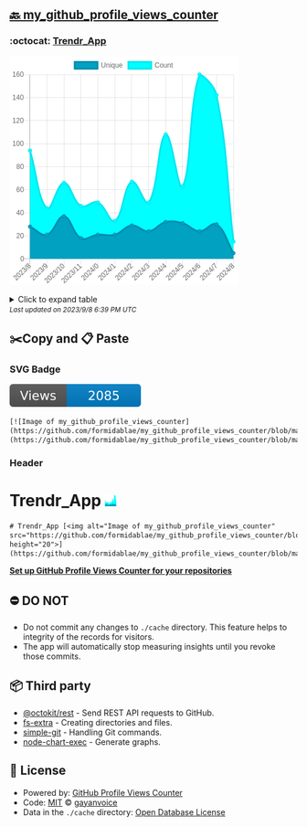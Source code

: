 ## [🔙 my_github_profile_views_counter](https://github.com/formidablae/my_github_profile_views_counter)

### :octocat: [Trendr_App](https://github.com/formidablae/Trendr_App)
![Image of my_github_profile_views_counter](https://github.com/formidablae/my_github_profile_views_counter/blob/master/graph/349928652/large/year.png)

<details>
	<summary>Click to expand table</summary>
	<h2>:calendar: Year Page Views Table</h2>
<table>
	<tr>
		<th>
			Last Updated
		</th>
		<th>
			Unique
		</th>
		<th>
			Count
		</th>
	</tr>
	<tr>
		<td>
			<code>2023/9/1</code>
		</td>
		<td>
			<code>5</code>
		</td>
		<td>
			<code>15</code>
		</td>
	</tr>
	<tr>
		<td>
			<code>2023/8/1</code>
		</td>
		<td>
			<code>30</code>
		</td>
		<td>
			<code>142</code>
		</td>
	</tr>
	<tr>
		<td>
			<code>2023/7/1</code>
		</td>
		<td>
			<code>24</code>
		</td>
		<td>
			<code>160</code>
		</td>
	</tr>
	<tr>
		<td>
			<code>2023/6/1</code>
		</td>
		<td>
			<code>31</code>
		</td>
		<td>
			<code>63</code>
		</td>
	</tr>
	<tr>
		<td>
			<code>2023/5/1</code>
		</td>
		<td>
			<code>32</code>
		</td>
		<td>
			<code>108</code>
		</td>
	</tr>
	<tr>
		<td>
			<code>2023/4/1</code>
		</td>
		<td>
			<code>24</code>
		</td>
		<td>
			<code>49</code>
		</td>
	</tr>
	<tr>
		<td>
			<code>2023/3/1</code>
		</td>
		<td>
			<code>29</code>
		</td>
		<td>
			<code>67</code>
		</td>
	</tr>
	<tr>
		<td>
			<code>2023/2/1</code>
		</td>
		<td>
			<code>21</code>
		</td>
		<td>
			<code>33</code>
		</td>
	</tr>
	<tr>
		<td>
			<code>2023/1/1</code>
		</td>
		<td>
			<code>21</code>
		</td>
		<td>
			<code>49</code>
		</td>
	</tr>
	<tr>
		<td>
			<code>2022/12/1</code>
		</td>
		<td>
			<code>18</code>
		</td>
		<td>
			<code>46</code>
		</td>
	</tr>
	<tr>
		<td>
			<code>2022/11/1</code>
		</td>
		<td>
			<code>37</code>
		</td>
		<td>
			<code>66</code>
		</td>
	</tr>
	<tr>
		<td>
			<code>2022/10/1</code>
		</td>
		<td>
			<code>21</code>
		</td>
		<td>
			<code>44</code>
		</td>
	</tr>
	<tr>
		<td>
			<code>2022/9/1</code>
		</td>
		<td>
			<code>28</code>
		</td>
		<td>
			<code>94</code>
		</td>
	</tr>
</table>

</details>
<small><i>Last updated on 2023/9/8 6:39 PM UTC</i></small>

## ✂️Copy and 📋 Paste
### SVG Badge
[![Image of my_github_profile_views_counter](https://github.com/formidablae/my_github_profile_views_counter/blob/master/svg/349928652/badge.svg)](https://github.com/formidablae/my_github_profile_views_counter/blob/master/readme/349928652/week.md)
```readme
[![Image of my_github_profile_views_counter](https://github.com/formidablae/my_github_profile_views_counter/blob/master/svg/349928652/badge.svg)](https://github.com/formidablae/my_github_profile_views_counter/blob/master/readme/349928652/week.md)
```
### Header
# Trendr_App [<img alt="Image of my_github_profile_views_counter" src="https://github.com/formidablae/my_github_profile_views_counter/blob/master/graph/349928652/small/year.png" height="20">](https://github.com/formidablae/my_github_profile_views_counter/blob/master/readme/349928652/year.md)
```readme
# Trendr_App [<img alt="Image of my_github_profile_views_counter" src="https://github.com/formidablae/my_github_profile_views_counter/blob/master/graph/349928652/small/year.png" height="20">](https://github.com/formidablae/my_github_profile_views_counter/blob/master/readme/349928652/year.md)
```
[**Set up GitHub Profile Views Counter for your repositories**](https://github.com/gayanvoice/github-profile-views-counter)
## ⛔ DO NOT
- Do not commit any changes to `./cache` directory. This feature helps to integrity of the records for visitors.
- The app will automatically stop measuring insights until you revoke those commits.
## 📦 Third party

- [@octokit/rest](https://www.npmjs.com/package/@octokit/rest) - Send REST API requests to GitHub.
- [fs-extra](https://www.npmjs.com/package/fs-extra) - Creating directories and files.
- [simple-git](https://www.npmjs.com/package/simple-git) - Handling Git commands.
- [node-chart-exec](https://www.npmjs.com/package/node-chart-exec) - Generate graphs.
## 📄 License
- Powered by: [GitHub Profile Views Counter](https://github.com/gayanvoice/github-profile-views-counter)
- Code: [MIT](./LICENSE) © [gayanvoice](https://github.com/gayanvoice/github-profile-views-counter)
- Data in the `./cache` directory: [Open Database License](https://opendatacommons.org/licenses/odbl/1-0/)